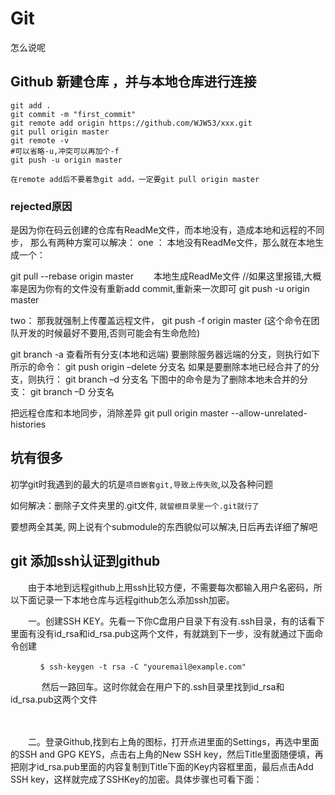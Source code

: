 # Git

怎么说呢 

## Github 新建仓库 ，并与本地仓库进行连接
```shell
git add .
git commit -m "first_commit"
git remote add origin https://github.com/WJW53/xxx.git
git pull origin master
git remote -v
#可以省略-u,冲突可以再加个-f
git push -u origin master
```

`在remote add后不要着急git add，一定要git pull origin master`
### rejected原因
是因为你在码云创建的仓库有ReadMe文件，而本地没有，造成本地和远程的不同步，
那么有两种方案可以解决：
one ：
本地没有ReadMe文件，那么就在本地生成一个：

git pull --rebase origin master     本地生成ReadMe文件
//如果这里报错,大概率是因为你有的文件没有重新add commit,重新来一次即可
git push -u origin master

two：
那我就强制上传覆盖远程文件，
git push -f origin master
(这个命令在团队开发的时候最好不要用,否则可能会有生命危险)

git branch -a 查看所有分支(本地和远端)
要删除服务器远端的分支，则执行如下所示的命令：
git push origin –delete 分支名
如果是要删除本地已经合并了的分支，则执行：
git branch –d 分支名
下图中的命令是为了删除本地未合并的分支：
git branch –D 分支名

把远程仓库和本地同步，消除差异
git pull origin master --allow-unrelated-histories


## 坑有很多

初学git时我遇到的最大的坑是`项目嵌套git,导致上传失败`,以及各种问题

如何解决：删除子文件夹里的.git文件, `就留根目录里一个.git就行了`

要想两全其美, 网上说有个submodule的东西貌似可以解决,日后再去详细了解吧


## git 添加ssh认证到github
　　由于本地到远程github上用ssh比较方便，不需要每次都输入用户名密码，所以下面记录一下本地仓库与远程github怎么添加ssh加密。

　　一。创建SSH KEY。先看一下你C盘用户目录下有没有.ssh目录，有的话看下里面有没有id_rsa和id_rsa.pub这两个文件，有就跳到下一步，没有就通过下面命令创建
```shell
　　　　$ ssh-keygen -t rsa -C "youremail@example.com"
```
　　  　 然后一路回车。这时你就会在用户下的.ssh目录里找到id_rsa和id_rsa.pub这两个文件   

　　　　

　　二。登录Github,找到右上角的图标，打开点进里面的Settings，再选中里面的SSH and GPG KEYS，点击右上角的New SSH key，然后Title里面随便填，再把刚才id_rsa.pub里面的内容复制到Title下面的Key内容框里面，最后点击Add SSH key，这样就完成了SSHKey的加密。具体步骤也可看下面：

